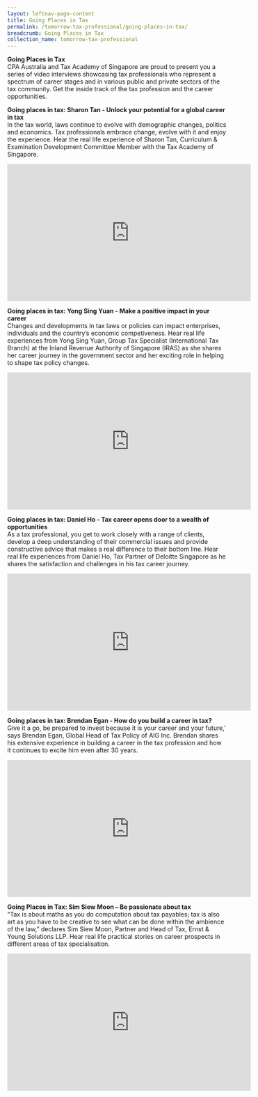 ```yaml
---
layout: leftnav-page-content
title: Going Places in Tax
permalink: /tomorrow-tax-professional/going-places-in-tax/
breadcrumb: Going Places in Tax
collection_name: tomorrow-tax-professional
---
```


**Going Places in Tax**<br>
CPA Australia and Tax Academy of Singapore are proud to present you a series of video interviews showcasing tax professionals who represent a spectrum of career stages and in various public and private sectors of the tax community. Get the inside track of the tax profession and the career opportunities.

**Going places in tax: Sharon Tan - Unlock your potential for a global career in tax**<br>
In the tax world, laws continue to evolve with demographic changes, politics and economics. Tax professionals embrace change, evolve with it and enjoy the experience. Hear the real life experience of Sharon Tan, Curriculum & Examination Development Committee Member with the Tax Academy of Singapore.

<div class="bp-youtube">
      <iframe width="560" height="315" src="https://www.youtube.com/embed/QpO_yCXvtR8" frameborder="0" allow="accelerometer; autoplay; encrypted-media; gyroscope; picture-in-picture" allowfullscreen></iframe>
      </div>

**Going places in tax: Yong Sing Yuan - Make a positive impact in your career**<br>
Changes and developments in tax laws or policies can impact enterprises, individuals and the country’s economic competiveness. Hear real life experiences from Yong Sing Yuan, Group Tax Specialist (International Tax Branch) at the Inland Revenue Authority of Singapore (IRAS) as she shares her career journey in the government sector and her exciting role in helping to shape tax policy changes.

<div class="bp-youtube">
      <iframe width="560" height="315" src="https://www.youtube.com/embed/9gzxBNC3U8M" frameborder="0" allow="accelerometer; autoplay; encrypted-media; gyroscope; picture-in-picture" allowfullscreen></iframe>
      </div>

**Going places in tax: Daniel Ho - Tax career opens door to a wealth of opportunities**<br>
As a tax professional, you get to work closely with a range of clients, develop a deep understanding of their commercial issues and provide constructive advice that makes a real difference to their bottom line. Hear real life experiences from Daniel Ho, Tax Partner of Deloitte Singapore as he shares the satisfaction and challenges in his tax career journey.

<div class="bp-youtube">
      <iframe width="560" height="315" src="https://www.youtube.com/embed/QSfY13ArG1g" frameborder="0" allow="accelerometer; autoplay; encrypted-media; gyroscope; picture-in-picture" allowfullscreen></iframe>
      </div>

**Going places in tax: Brendan Egan - How do you build a career in tax?**<br>
Give it a go, be prepared to invest because it is your career and your future,’ says Brendan Egan, Global Head of Tax Policy of AIG Inc. Brendan shares his extensive experience in building a career in the tax profession and how it continues to excite him even after 30 years.

<div class="bp-youtube">
      <iframe width="560" height="315" src="https://www.youtube.com/embed/NeoiQmAx9LE" frameborder="0" allow="accelerometer; autoplay; encrypted-media; gyroscope; picture-in-picture" allowfullscreen></iframe>
      </div>

**Going Places in Tax: Sim Siew Moon – Be passionate about tax**<br>
“Tax is about maths as you do computation about tax payables; tax is also art as you have to be creative to see what can be done within the ambience of the law,” declares Sim Siew Moon, Partner and Head of Tax, Ernst & Young Solutions LLP. Hear real life practical stories on career prospects in different areas of tax specialisation.

<div class="bp-youtube">
            <iframe width="560" height="315" src="https://www.youtube.com/embed/9o5CsFuKUzE" frameborder="0" allow="accelerometer; autoplay; encrypted-media; gyroscope; picture-in-picture" allowfullscreen></iframe>
      </div>
